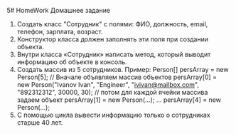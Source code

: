 5# HomeWork
Домашнее задание
1. Создать класс "Сотрудник" с полями: ФИО, должность, email, телефон, зарплата, возраст.
2. Конструктор класса должен заполнять эти поля при создании объекта.
3. Внутри класса «Сотрудник» написать метод, который выводит информацию об объекте в
консоль.
4. Создать массив из 5 сотрудников.
Пример:
Person[] persArray = new Person[5]; // Вначале объявляем массив объектов
persArray[0] = new Person("Ivanov Ivan", "Engineer", "ivivan@mailbox.com", "892312312",
30000, 30); // потом для каждой ячейки массива задаем объект
persArray[1] = new Person(...);
...
persArray[4] = new Person(...);
5. С помощью цикла вывести информацию только о сотрудниках старше 40 лет.
